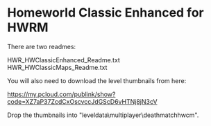 # Homeworld Classic Enhanced for HWRM

There are two readmes:

HWR_HWClassicEnhanced_Readme.txt<br>
HWR_HWClassicMaps_Readme.txt

You will also need to download the level thumbnails from here:

https://my.pcloud.com/publink/show?code=XZ7aP37ZcdCxOscvccJdGScD6vHTNj8jN3cV

Drop the thumbnails into "leveldata\multiplayer\deathmatchhwcm\".
